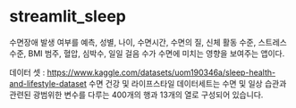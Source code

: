 # streamlit_sleep

수면장애 발생 여부를 예측,
성별, 나이, 수면시간, 수면의 질, 신체 활동 수준, 스트레스 수준, BMI 범주, 혈압, 심박수, 일일 걸음 수가 수면에 미치는 영향을 보여주는 앱이다.

데이터 셋 : https://www.kaggle.com/datasets/uom190346a/sleep-health-and-lifestyle-dataset
수면 건강 및 라이프스타일 데이터세트는 수면 및 일상 습관과 관련된 광범위한 변수를 다루는 400개의 행과 13개의 열로 구성되어 있습니다.